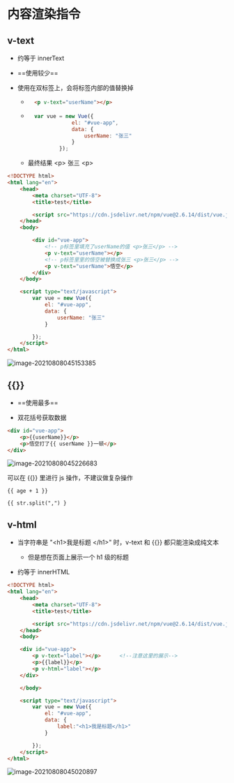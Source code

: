 # 内容渲染指令

## v-text

- 约等于 innerText

- ==使用较少==

- 使用在双标签上，会将标签内部的值替换掉

	- ```html
		<p v-text="userName"></p>
		```

	- ```javascript
		var vue = new Vue({
		            el: "#vue-app",
		            data: {
		                userName: "张三"
		            }
		        });
		```

	- 最终结果  \<p> 张三 \<p>

```html
<!DOCTYPE html>
<html lang="en">
    <head>
        <meta charset="UTF-8">
        <title>test</title>

        <script src="https://cdn.jsdelivr.net/npm/vue@2.6.14/dist/vue.js"></script>
    </head>
    <body>

        <div id="vue-app">
            <!-- p标签里填充了userName的值 <p>张三</p> -->
            <p v-text="userName"></p>
            <!-- p标签里里的悟空被替换成张三 <p>张三</p> -->
            <p v-text="userName">悟空</p>
        </div>
    </body>

    <script type="text/javascript">
        var vue = new Vue({
            el: "#vue-app",
            data: {
                userName: "张三"
            }

        });
    </script>
</html>
```

![image-20210808045153385](https://attach.blog.wen7.online/20210808045153.png)



## {{}}

- ==使用最多==

- 双花括号获取数据

```html
<div id="vue-app">
    <p>{{userName}}</p>
    <p>悟空打了{{ userName }}一顿</p>
</div>
```

![image-20210808045226683](https://attach.blog.wen7.online/20210808045226.png)

可以在 {{}} 里进行 js 操作，不建议做复杂操作

```vue
{{ age + 1 }}
```

```vue
{{ str.split(",") }
```



## v-html

- 当字符串是       "\<h1>我是标题 \</h1>"      时，v-text 和 {{}} 都只能渲染成纯文本
	- 但是想在页面上展示一个 h1 级的标题

- 约等于 innerHTML

```html
<!DOCTYPE html>
<html lang="en">
    <head>
        <meta charset="UTF-8">
        <title>test</title>

        <script src="https://cdn.jsdelivr.net/npm/vue@2.6.14/dist/vue.js"></script>
    </head>
    <body>

    <div id="vue-app">
        <p v-text="label"></p>		<!--注意这里的展示-->
        <p>{{label}}</p>
        <p v-html="label"></p>
    </div>

    </body>

    <script type="text/javascript">
        var vue = new Vue({
            el: "#vue-app",
            data: {
                label:"<h1>我是标题</h1>"
            }

        });
    </script>
</html>
```

![image-20210808045020897](https://attach.blog.wen7.online/20210808045020.png)
